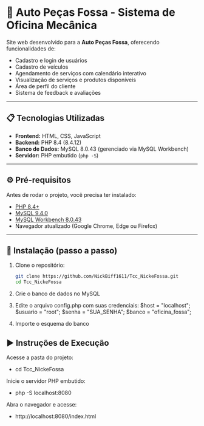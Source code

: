 # 🚗 Auto Peças Fossa - Sistema de Oficina Mecânica

Site web desenvolvido para a **Auto Peças Fossa**, 
oferecendo funcionalidades de:
- Cadastro e login de usuários
- Cadastro de veículos
- Agendamento de serviços com calendário interativo
- Visualização de serviços e produtos disponíveis
- Área de perfil do cliente
- Sistema de feedback e avaliações
---

## 📋 Tecnologias Utilizadas

- **Frontend:** HTML, CSS, JavaScript  
- **Backend:** PHP 8.4 (8.4.12)  
- **Banco de Dados:** MySQL 8.0.43 (gerenciado via MySQL Workbench)  
- **Servidor:** PHP embutido (`php -S`)

---

## ⚙️ Pré-requisitos

Antes de rodar o projeto, você precisa ter instalado:

- [PHP 8.4+](https://www.php.net/downloads)  
- [MySQL 9.4.0](https://dev.mysql.com/downloads/mysql/)  
- [MySQL Workbench 8.0.43](https://dev.mysql.com/downloads/workbench/)  
- Navegador atualizado (Google Chrome, Edge ou Firefox)  

---

## 🚀 Instalação (passo a passo)

1. Clone o repositório:  
   ```bash
   git clone https://github.com/NickBiff1611/Tcc_NickeFossa.git
   cd Tcc_NickeFossa

2. Crie o banco de dados no MySQL

3. Edite o arquivo config.php com suas credenciais:
   $host = "localhost";
   $usuario = "root";
   $senha = "SUA_SENHA";
   $banco = "oficina_fossa";

4. Importe o esquema do banco

## ▶️ Instruções de Execução
 
 Acesse a pasta do projeto:
- cd Tcc_NickeFossa

Inicie o servidor PHP embutido:
- php -S localhost:8080

Abra o navegador e acesse:
- http://localhost:8080/index.html

